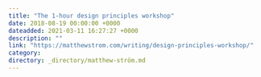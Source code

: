 ```yaml
---
title: "The 1-hour design principles workshop"
date: 2018-08-19 00:00:00 +0000
dateadded: 2021-03-11 16:27:27 +0000
description: ""
link: "https://matthewstrom.com/writing/design-principles-workshop/"
category:
directory: _directory/matthew-ström.md
---
```

